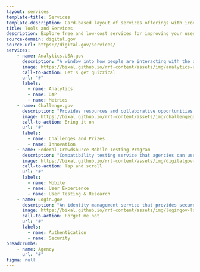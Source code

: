 ```yaml
---
layout: services
template-title: Services
template-description: Card-based layout of services offerings with icons, descriptions, and tags
title: Tools and Services
description: Explore free and low-cost services for improving your users’ digital experience.
source-domain: digital.gov
source-url: https://digital.gov/services/
services:
    - name: Analytics.USA.gov
      description: "A window into how people are interacting with the government online. Powered by the Digital Analytics Program (DAP)."
      image: https://bixal.github.io/rrt-content/assets/img/analytics-usa-gov-logo.png
      call-to-action: Let's get quizzical
      url: "#"
      labels:
        - name: Analytics
        - name: DAP
        - name: Metrics
    - name: Challenge.gov
      description: "Provides resources and collaborative opportunities to facilitate the use of prize competitions in government."
      image: https://bixal.github.io/rrt-content/assets/img/challengegov-logo.png
      call-to-action: Bring it on
      url: "#"
      labels:
        - name: Challenges and Prizes
        - name: Innovation
    - name: Federal Crowdsource Mobile Testing Program
      description: "Compatibility testing service that agencies can use to test the mobile-friendliness of their websites."
      image: https://bixal.github.io/rrt-content/assets/img/digitalgov-logo.png
      call-to-action: Tap and scroll
      url: "#"
      labels:
        - name: Mobile
        - name: User Experience
        - name: User Testing & Research
    - name: Login.gov
      description: "An identity management service that provides secure and private online access to participating government programs."
      image: https://bixal.github.io/rrt-content/assets/img/logingov-logo.png
      call-to-action: Forget me not
      url: "#"
      labels:
        - name: Authentication
        - name: Security
breadcrumbs:
    - name: Agency
      url: "#"
figma: null
---
```


